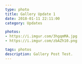 ```yaml
---
type: photo
title: Gallery Update 1
date: 2018-01-11 22:11:00
category: Updates

photos:
- https://i.imgur.com/3hgqmMA.jpg
- https://i.imgur.com/zbAZh10.png

tags: photos
description: Gallery Post Test.
---
```


<!-- more -->